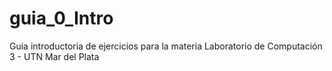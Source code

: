 # guia_0_Intro
Guia introductoria de ejercicios para la materia Laboratorio de Computación 3 - UTN Mar del Plata
